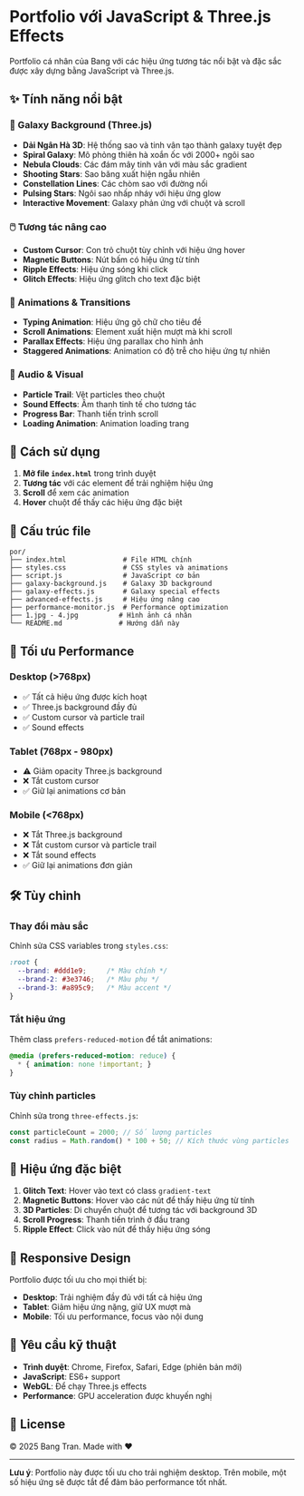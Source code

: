 # Portfolio với JavaScript & Three.js Effects

Portfolio cá nhân của Bang với các hiệu ứng tương tác nổi bật và đặc sắc được xây dựng bằng JavaScript và Three.js.

## ✨ Tính năng nổi bật

### 🌌 Galaxy Background (Three.js)
- **Dải Ngân Hà 3D**: Hệ thống sao và tinh vân tạo thành galaxy tuyệt đẹp
- **Spiral Galaxy**: Mô phỏng thiên hà xoắn ốc với 2000+ ngôi sao
- **Nebula Clouds**: Các đám mây tinh vân với màu sắc gradient
- **Shooting Stars**: Sao băng xuất hiện ngẫu nhiên
- **Constellation Lines**: Các chòm sao với đường nối
- **Pulsing Stars**: Ngôi sao nhấp nháy với hiệu ứng glow
- **Interactive Movement**: Galaxy phản ứng với chuột và scroll

### 🖱️ Tương tác nâng cao
- **Custom Cursor**: Con trỏ chuột tùy chỉnh với hiệu ứng hover
- **Magnetic Buttons**: Nút bấm có hiệu ứng từ tính
- **Ripple Effects**: Hiệu ứng sóng khi click
- **Glitch Effects**: Hiệu ứng glitch cho text đặc biệt

### 📱 Animations & Transitions
- **Typing Animation**: Hiệu ứng gõ chữ cho tiêu đề
- **Scroll Animations**: Element xuất hiện mượt mà khi scroll
- **Parallax Effects**: Hiệu ứng parallax cho hình ảnh
- **Staggered Animations**: Animation có độ trễ cho hiệu ứng tự nhiên

### 🎵 Audio & Visual
- **Particle Trail**: Vệt particles theo chuột
- **Sound Effects**: Âm thanh tinh tế cho tương tác
- **Progress Bar**: Thanh tiến trình scroll
- **Loading Animation**: Animation loading trang

## 🚀 Cách sử dụng

1. **Mở file `index.html`** trong trình duyệt
2. **Tương tác** với các element để trải nghiệm hiệu ứng
3. **Scroll** để xem các animation
4. **Hover** chuột để thấy các hiệu ứng đặc biệt

## 📁 Cấu trúc file

```
por/
├── index.html              # File HTML chính
├── styles.css              # CSS styles và animations
├── script.js               # JavaScript cơ bản
├── galaxy-background.js    # Galaxy 3D background
├── galaxy-effects.js       # Galaxy special effects
├── advanced-effects.js     # Hiệu ứng nâng cao
├── performance-monitor.js  # Performance optimization
├── 1.jpg - 4.jpg          # Hình ảnh cá nhân
└── README.md              # Hướng dẫn này
```

## 🎯 Tối ưu Performance

### Desktop (>768px)
- ✅ Tất cả hiệu ứng được kích hoạt
- ✅ Three.js background đầy đủ
- ✅ Custom cursor và particle trail
- ✅ Sound effects

### Tablet (768px - 980px)
- ⚠️ Giảm opacity Three.js background
- ❌ Tắt custom cursor
- ✅ Giữ lại animations cơ bản

### Mobile (<768px)
- ❌ Tắt Three.js background
- ❌ Tắt custom cursor và particle trail
- ❌ Tắt sound effects
- ✅ Giữ lại animations đơn giản

## 🛠️ Tùy chỉnh

### Thay đổi màu sắc
Chỉnh sửa CSS variables trong `styles.css`:
```css
:root {
  --brand: #ddd1e9;     /* Màu chính */
  --brand-2: #3e3746;   /* Màu phụ */
  --brand-3: #a895c9;   /* Màu accent */
}
```

### Tắt hiệu ứng
Thêm class `prefers-reduced-motion` để tắt animations:
```css
@media (prefers-reduced-motion: reduce) {
  * { animation: none !important; }
}
```

### Tùy chỉnh particles
Chỉnh sửa trong `three-effects.js`:
```javascript
const particleCount = 2000; // Số lượng particles
const radius = Math.random() * 100 + 50; // Kích thước vùng particles
```

## 🌟 Hiệu ứng đặc biệt

1. **Glitch Text**: Hover vào text có class `gradient-text`
2. **Magnetic Buttons**: Hover vào các nút để thấy hiệu ứng từ tính
3. **3D Particles**: Di chuyển chuột để tương tác với background 3D
4. **Scroll Progress**: Thanh tiến trình ở đầu trang
5. **Ripple Effect**: Click vào nút để thấy hiệu ứng sóng

## 📱 Responsive Design

Portfolio được tối ưu cho mọi thiết bị:
- **Desktop**: Trải nghiệm đầy đủ với tất cả hiệu ứng
- **Tablet**: Giảm hiệu ứng nặng, giữ UX mượt mà
- **Mobile**: Tối ưu performance, focus vào nội dung

## 🔧 Yêu cầu kỹ thuật

- **Trình duyệt**: Chrome, Firefox, Safari, Edge (phiên bản mới)
- **JavaScript**: ES6+ support
- **WebGL**: Để chạy Three.js effects
- **Performance**: GPU acceleration được khuyến nghị

## 📄 License

© 2025 Bang Tran. Made with ❤️

---

**Lưu ý**: Portfolio này được tối ưu cho trải nghiệm desktop. Trên mobile, một số hiệu ứng sẽ được tắt để đảm bảo performance tốt nhất.
